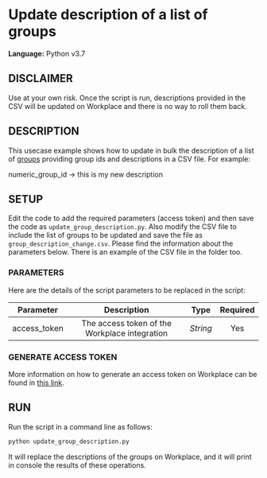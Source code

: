# Update description of a list of groups
  
**Language:** Python v3.7

## DISCLAIMER
Use at your own risk. Once the script is run, descriptions provided in the CSV will be updated on Workplace and there is no way to roll them back.

## DESCRIPTION
This usecase example shows how to update in bulk the description of a list of [groups](https://developers.facebook.com/docs/workplace/reference/graph-api/group) providing group ids and descriptions in a CSV file. For example:

numeric_group_id -> this is my new description

## SETUP
Edit the code to add the required parameters (access token) and then save the code as `update_group_description.py`. Also modify the CSV file to include the list of groups to be updated and save the file as `group_description_change.csv`.
Please find the information about the parameters below. There is an example of the CSV file in the folder too.

### PARAMETERS
Here are the details of the script parameters to be replaced in the script:

   | Parameter         | Description                                                |  Type           |  Required    | 
   |:-----------------:|:----------------------------------------------------------:|:---------------:|:------------:|
   | access_token      |  The access token of the Workplace integration             | _String_ | Yes |

### GENERATE ACCESS TOKEN
More information on how to generate an access token on Workplace can be found in [this link](https://developers.facebook.com/docs/workplace/custom-integrations-new/).

## RUN
Run the script in a command line as follows:

```python
python update_group_description.py
```

It will replace the descriptions of the groups on Workplace, and it will print in console the results of these operations.
